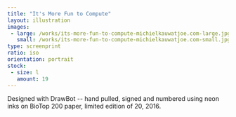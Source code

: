 ```yaml
---
title: "It's More Fun to Compute"
layout: illustration
images:
 - large: /works/its-more-fun-to-compute-michielkauwatjoe.com-large.jpg
   small: /works/its-more-fun-to-compute-michielkauwatjoe.com-small.jpg
type: screenprint 
ratio: iso
orientation: portrait
stock:
 - size: l 
   amount: 19 
---
```


Designed with DrawBot -- hand pulled, signed and numbered using neon inks on BioTop 200 paper, limited edition of 20, 2016.
